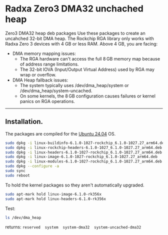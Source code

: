 # Radxa Zero3 DMA32 unchached heap
Zero3 DMA32 heap deb packages
Use these packages to create an uncahched 32-bit DMA heap. 
The Rockchip RGA library only works with Radxa Zero 3 devices with 4 GB or less RAM. 
Above 4 GB, you are facing:
- DMA memory mapping issues:
    - The RGA hardware can't access the full 8 GB memory map because of address range limitations.
    - The 32-bit IOVA (Input/Output Virtual Address) used by RGA may wrap or overflow.
- DMA Heap fallback issues:
    - The system typically uses /dev/dma_heap/system or /dev/dma_heap/system-uncached.
    - On some kernels, the 8 GB configuration causes failures or kernel panics on RGA operations.

----------------

## Installation.
The packages are compiled for the [Ubuntu 24.04](https://github.com/Joshua-Riek/ubuntu-rockchip) OS.
```bash
sudo dpkg -i linux-buildinfo-6.1.0-1027-rockchip_6.1.0-1027.27_arm64.deb
sudo dpkg -i linux-rockchip-headers-6.1.0-1027_6.1.0-1027.27_arm64.deb
sudo dpkg -i linux-headers-6.1.0-1027-rockchip_6.1.0-1027.27_arm64.deb
sudo dpkg -i linux-image-6.1.0-1027-rockchip_6.1.0-1027.27_arm64.deb
sudo dpkg -i linux-modules-6.1.0-1027-rockchip_6.1.0-1027.27_arm64.deb  
sudo dpkg --configure -a
sudo sync
sudo reboot
```
To hold the kernel packages so they aren't automatically upgraded.
```bash
sudo apt-mark hold linux-image-6.1.0-rk356x
sudo apt-mark hold linux-headers-6.1.0-rk356x
```
Test:
```bash
ls /dev/dma_heap
```
returns: `reserved  system  system-dma32  system-uncached-dma32`
